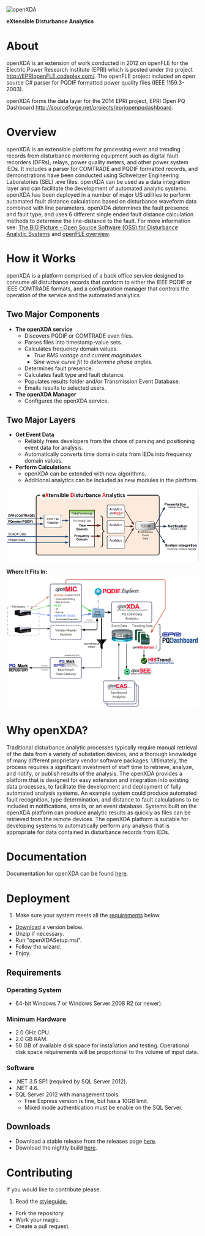 ![openXDA](https://raw.githubusercontent.com/GridProtectionAlliance/openXDA/master/Source/Documentation/wiki/openXDA_Logo.png)

**eXtensible Disturbance Analytics**

# About
openXDA is an extension of work conducted in 2012 on openFLE for the Electric Power Research Institute (EPRI) which is posted under the project http://EPRIopenFLE.codeplex.com/.  The openFLE project included an open source C# parser for PQDIF formatted power quality files (IEEE 1159.3-2003).

openXDA forms the data layer for the 2014 EPRI project, EPRI Open PQ Dashboard http://sourceforge.net/projects/epriopenpqdashboard.

# Overview
openXDA is an extensible platform for processing event and trending records from disturbance monitoring equipment such as digital fault recorders (DFRs), relays, power quality meters, and other power system IEDs.  It includes a parser for COMTRADE and PQDIF formatted records, and demonstrations have been conducted using Schweitzer Engineering Laboratories (SEL) .eve files. openXDA can be used as a data integration layer and can facilitate the development of automated analytic systems.  openXDA has been deployed in a number of major US utilities to perform automated fault distance calculations based on disturbance waveform data combined with line parameters. openXDA determines the fault presence and fault type, and uses 6 different single ended fault distance calculation methods to determine the line-distance to the fault. For more information see: [The BIG Picture - Open Source Software (OSS) for Disturbance Analytic Systems](http://www.slideshare.net/FredElmendorf/2014-georgia-tech-fda-pres-asda-using-oss-37239423) and [openFLE overview](http://www.gridprotectionalliance.org/pdf/openFLE_Overview_Landscape.pdf).

# How it Works

openXDA is a platform comprised of a back office service designed to consume all disturbance records that conform to either the IEEE PQDIF or IEEE COMTRADE formats, and a configuration manager that controls the operation of the service and the automated analytics

## Two Major Components

* **The openXDA service**
  * Discovers PQDIF or COMTRADE even files.
  * Parses files into timestamp-value sets.
  * Calculates frequency domain values.
    * *True RMS voltage and current magnitudes.*
    * *Sine wave curve fit to determine phase angles.*
  * Determines fault presence.
  * Calculates fault type and fault distance.
  * Populates results folder and/or Transmission Event Database.
  * Emails results to selected users.
* **The openXDA Manager**
  * Configures the openXDA service.

## Two Major Layers
* **Get Event Data**
  * Reliably frees developers from the chore of parsing and positioning event data for analysis.
  * Automatically converts time domain data from IEDs into frequency domain values.
* **Perform Calculations**
  * openXDA can be extended with new algorithms.
  * Additional analytics can be included as new modules in the platform.


![openXDA Overview](https://raw.githubusercontent.com/GridProtectionAlliance/openXDA/master/Source/Documentation/readme%20diagrams/XDA-Overview.png)

**Where It Fits In:**
![Where-It-Fits-In](https://raw.githubusercontent.com/GridProtectionAlliance/openXDA/master/Source/Documentation/readme%20diagrams/Where%20it%20fits%20in.png)


# Why openXDA?

Traditional disturbance analytic processes typically require manual retrieval of the data from a variety of substation devices, and a thorough knowledge of many different proprietary vendor software packages.  Ultimately, the process requires a significant investment of staff time to retrieve, analyze, and notify, or publish results of the analysis.  The openXDA provides a platform that is designed for easy extension and integration into existing data processes, to facilitate the development and deployment of fully automated analysis systems.  An example system could produce automated fault recognition, type determination, and distance to fault calculations to be included in notifications, emails, or an event database.  Systems built on the openXDA platform can produce analytic results as quickly as files can be retrieved from the remote devices.  The openXDA platform is suitable for developing systems to automatically perform any analysis that is appropriate for data contained in disturbance records from IEDs.


# Documentation

Documentation for openXDA can be found [here](https://github.com/GridProtectionAlliance/openXDA/tree/master/Source/Documentation).

# Deployment

1. Make sure your system meets all the [requirements](#requirements) below.
* [Download](#downloads) a version below.
* Unzip if necessary.
* Run "openXDASetup.msi".
* Follow the wizard.
* Enjoy.

## Requirements
### Operating System
* 64-bit Windows 7 or Windows Server 2008 R2 (or newer).

### Minimum Hardware
* 2.0 GHz CPU.
* 2.0 GB RAM.
* 50 GB of available disk space for installation and testing. Operational disk space requirements will be proportional to the volume of input data.

### Software
* .NET 3.5 SP1 (required by SQL Server 2012).
* .NET 4.6.
* SQL Server 2012 with management tools.
  * Free Express version is fine, but has a 10GB limit.
  * Mixed mode authentication must be enable on the SQL Server.

## Downloads
* Download a stable release from the releases page [here](https://github.com/GridProtectionAlliance/openXDA/releases).
* Download the nightly build [here](http://www.gridprotectionalliance.org/nightlybuilds/openXDA/Beta/Applications/openXDA/openXDASetup.msi).

# Contributing
If you would like to contribute please:

1. Read the [styleguide.](https://www.gridprotectionalliance.org/docs/GPA_Coding_Guidelines_2011_03.pdf)
* Fork the repository.
* Work your magic.
* Create a pull request.
